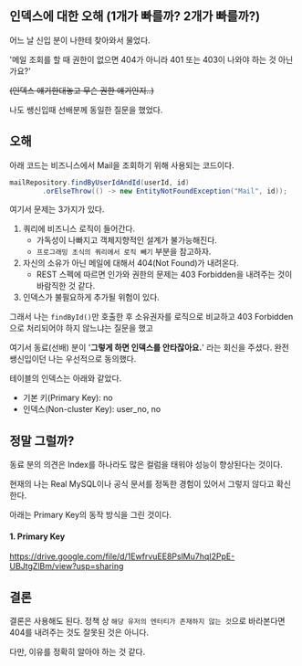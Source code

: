 ## 인덱스에 대한 오해 (1개가 빠를까? 2개가 빠를까?)

어느 날 신입 분이 나한테 찾아와서 물었다.

'메일 조회를 할 때 권한이 없으면 404가 아니라 401 또는 403이 나와야 하는 것 아닌가요?'

~~(인덱스 얘기한대놓고 무슨 권한 얘기인지..)~~

나도 쌩신입때 선배분께 동일한 질문을 했었다.

## 오해

아래 코드는 비즈니스에서 Mail을 조회하기 위해 사용되는 코드이다.

```java
mailRepository.findByUserIdAndId(userId, id)
        .orElseThrow(() -> new EntityNotFoundException("Mail", id));
```

여기서 문제는 3가지가 있다.
1. 쿼리에 비즈니스 로직이 들어간다.
    - 가독성이 나빠지고 객체지향적인 설계가 불가능해진다.
    - `프로그래밍 초식의 쿼리에서 로직 빼기` 부분을 참고하자.
2. 자신의 소유가 아닌 메일에 대해서 404(Not Found)가 내려온다.
    - REST 스펙에 따르면 인가와 권한의 문제는 403 Forbidden을 내려주는 것이 바람직한 것 같다.
3. 인덱스가 불필요하게 추가될 위험이 있다.

그래서 나는 `findById()`만 호출한 후 소유권자를 로직으로 비교하고 403 Forbidden으로 처리되어야 하지 않느냐는 질문을 했고

여기서 동료(선배) 분이 '**그렇게 하면 인덱스를 안타잖아요.**' 라는 회신을 주셨다. 완전 쌩신입이던 나는 우선적으로 동의했다.

테이블의 인덱스는 아래와 같았다.
- 기본 키(Primary Key): no
- 인덱스(Non-cluster Key): user_no, no

## 정말 그럴까?

동료 분의 의견은 Index를 하나라도 많은 컬럼을 태워야 성능이 향상된다는 것이다.

현재의 나는 Real MySQL이나 공식 문서를 정독한 경험이 있어서 그렇지 않다고 확신한다.

아래는 Primary Key의 동작 방식을 그린 것이다.

#### 1. Primary Key

https://drive.google.com/file/d/1EwfrvuEE8PslMu7hqI2PpE-UBJtgZlBm/view?usp=sharing








## 결론

결론은 사용해도 된다. 정책 상 `해당 유저의 엔터티가 존재하지 않는 것`으로 바라본다면 404를 내려주는 것도 잘못된 것은 아니다.

다만, 이유를 정확히 알아야 하는 것 같다.